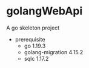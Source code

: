 # golangWebApi

A go skeleton project

* prerequisite
    - go 1.19.3 
    - golang-migration 4.15.2
    - sqlc 1.17.2 
